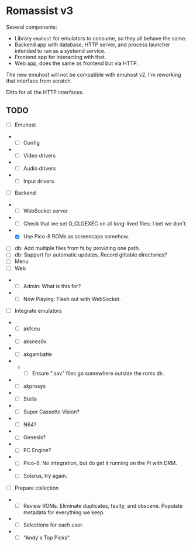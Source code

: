 # Romassist v3

Several components:
- Library `emuhost` for emulators to consume, so they all behave the same.
- Backend app with database, HTTP server, and process launcher intended to run as a systemd service.
- Frontend app for interacting with that.
- Web app, does the same as frontend but via HTTP.

The new emuhost will not be compatible with emuhost v2. I'm reworking that interface from scratch.

Ditto for all the HTTP interfaces.

## TODO

- [ ] Emuhost
- - [ ] Config
- - [ ] Video drivers
- - [ ] Audio drivers
- - [ ] Input drivers
- [ ] Backend
- - [ ] WebSocket server
- - [ ] Check that we set O_CLOEXEC on all long-lived files; I bet we don't.
- - [x] Use Pico-8 ROMs as screencaps somehow.
- [ ] db: Add multiple files from fs by providing one path.
- [ ] db: Support for automatic updates. Record gittable directories?
- [ ] Menu
- [ ] Web
- - [ ] Admin: What is this for?
- - [ ] Now Playing: Flesh out with WebSocket.
- [ ] Integrate emulators
- - [ ] akfceu
- - [ ] aksnes9x
- - [ ] akgambatte
- - - [ ] Ensure ".sav" files go somewhere outside the roms dir.
- - [ ] akprosys
- - [ ] Stella
- - [ ] Super Cassette Vision?
- - [ ] N64?
- - [ ] Genesis?
- - [ ] PC Engine?
- - [ ] Pico-8. No integration, but do get it running on the Pi with DRM.
- - [ ] Solarus, try again.
- [ ] Prepare collection
- - [ ] Review ROMs. Eliminate duplicates, faulty, and obscene. Populate metadata for everything we keep.
- - [ ] Selections for each user.
- - [ ] "Andy's Top Picks".
